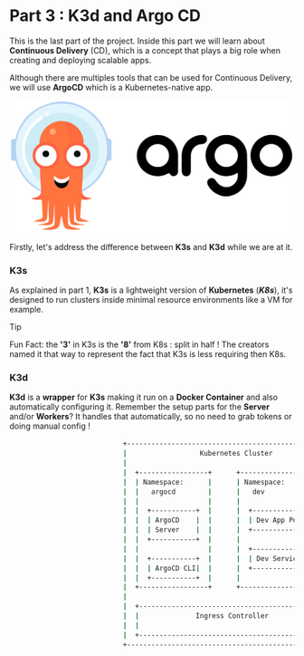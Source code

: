 # Part 3 : K3d and Argo CD

This is the last part of the project. Inside this part we will learn about **Continuous Delivery** (CD), which is a concept that plays a big role when creating and deploying scalable apps.

Although there are multiples tools that can be used for Continuous Delivery, we will use **ArgoCD** which is a Kubernetes-native app.

![ARGOCD](../docs/p3/argocd.png)

Firstly, let's address the difference between **K3s** and **K3d** while we are at it.

### K3s
As explained in part 1, **K3s** is a lightweight version of **Kubernetes** (***K8s***), it's designed to run clusters inside minimal resource environments like a VM for example.
> [!TIP]
> Fun Fact: the **'3'** in K3s is the **'8'** from K8s : split in half !
> The creators named it that way to represent the fact that K3s is less requiring then K8s.

### K3d
**K3d** is a **wrapper** for **K3s** making it run on a **Docker Container** and also automatically configuring it. Remember the setup parts for the **Server** and/or **Workers**? It handles that automatically, so no need to grab tokens or doing manual config !

```sh
                            +--------------------------------------------------+
                            |                  Kubernetes Cluster              |
                            |                                                  |
                            |  +-----------------+      +-------------------+  |
                            |  | Namespace:      |      | Namespace:        |  |
                            |  |   argocd        |      |   dev             |  |
                            |  |                 |      |                   |  |
                            |  |  +-----------+  |      |  +--------------+ |  |
                            |  |  | ArgoCD    |  |      |  | Dev App Pods | |  |
                            |  |  | Server    |  |      |  +--------------+ |  |
                            |  |  +-----------+  |      |                   |  |
                            |  |                 |      |  +--------------+ |  |
                            |  |  +-----------+  |      |  | Dev Services | |  |
                            |  |  | ArgoCD CLI|  |      |  +--------------+ |  |
                            |  |  +-----------+  |      |                   |  |
                            |  +-----------------+      +-------------------+  |
                            |                                                  |
                            |  +--------------------------------------------+  |
                            |  |              Ingress Controller             | |
                            |  |                                             | |
                            |  +--------------------------------------------+  |
                            +--------------------------------------------------+


```